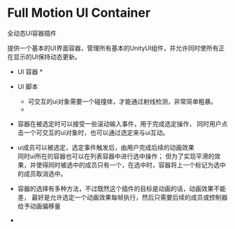 # Full Motion UI Container

全动态UI容器插件

提供一个基本的UI界面容器，管理所有基本的UnityUI组件，并允许同时使所有正在显示的UI保持动态更新。  

* UI 容器
	* 
* UI 脚本
	* 可交互的ui对象需要一个碰撞体，才能通过射线检测，非常简单粗暴。
	* 

* 容器在被选定时可以接受一些滚动输入事件，用于完成选定操作， 同时用户点击一个可交互的ui对象时，也可以通过选定来与ui互动。
* ui成员可以被选定，选定事件触发后，由用户完成后续的动画效果		
	同时ui所在的容器也可以在列表容器中进行选中操作；
	但为了实现平滑的效果，并使得同时被选中的成员只有一个，在选中时，容器将上一个标记为选中的成员取消选中。
	
* 容器的选择有多种方法，不过既然这个插件的目标是动画的话，动画效果不能差，
	最好是允许选定一个动画效果每帧执行，然后只需要后续的成员或控制器给予动画偏移量
	
* 





